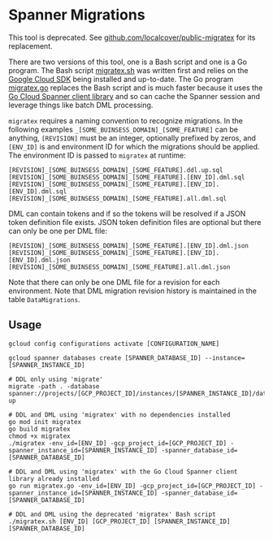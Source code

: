 # Spanner Migrations

This tool is deprecated. See [github.com/localcover/public-migratex](https://github.com/localcover/public-migratex) for its replacement.

There are two versions of this tool, one is a Bash script and one is a Go program.
The Bash script [migratex.sh](https://github.com/localcover/public/blob/master/spanner-migrations/migratex.sh) was written first and relies on the [Google Cloud SDK](https://cloud.google.com/sdk/install) being installed and up-to-date.
The Go program [migratex.go](https://github.com/localcover/public/blob/master/spanner-migrations/migratex.go) replaces the Bash script and is much faster because it uses the [Go Cloud Spanner client library](https://cloud.google.com/spanner/docs/reference/libraries#client-libraries-install-go) and so can cache the Spanner session and leverage things like batch DML processing.

`migratex` requires a naming convention to recognize migrations.
In the following examples `_[SOME_BUINSESS_DOMAIN]_[SOME_FEATURE]` can be anything, `[REVISION]` must be an integer, optionally prefixed by zeros, and `[ENV_ID]` is and environment ID for which the migrations should be applied.
The environment ID is passed to `migratex` at runtime:

    [REVISION]_[SOME_BUINSESS_DOMAIN]_[SOME_FEATURE].ddl.up.sql
    [REVISION]_[SOME_BUINSESS_DOMAIN]_[SOME_FEATURE].[ENV_ID].dml.sql
    [REVISION]_[SOME_BUINSESS_DOMAIN]_[SOME_FEATURE].[ENV_ID].[ENV_ID].dml.sql
    [REVISION]_[SOME_BUINSESS_DOMAIN]_[SOME_FEATURE].all.dml.sql

DML can contain tokens and if so the tokens will be resolved if a JSON token definition file exists.
JSON token definition files are optional but there can only be one per DML file:

    [REVISION]_[SOME_BUINSESS_DOMAIN]_[SOME_FEATURE].[ENV_ID].dml.json
    [REVISION]_[SOME_BUINSESS_DOMAIN]_[SOME_FEATURE].[ENV_ID].[ENV_ID].dml.json
    [REVISION]_[SOME_BUINSESS_DOMAIN]_[SOME_FEATURE].all.dml.json

Note that there can only be one DML file for a revision for each environment.
Note that DML migration revision history is maintained in the table `DataMigrations`.

## Usage

```shell
gcloud config configurations activate [CONFIGURATION_NAME]

gcloud spanner databases create [SPANNER_DATABASE_ID] --instance=[SPANNER_INSTANCE_ID]

# DDL only using 'migrate'
migrate -path . -database spanner://projects/[GCP_PROJECT_ID]/instances/[SPANNER_INSTANCE_ID]/databases/[SPANNER_DATABASE_ID] up

# DDL and DML using 'migratex' with no dependencies installed
go mod init migratex
go build migratex
chmod +x migratex
./migratex -env_id=[ENV_ID] -gcp_project_id=[GCP_PROJECT_ID] -spanner_instance_id=[SPANNER_INSTANCE_ID] -spanner_database_id=[SPANNER_DATABASE_ID]

# DDL and DML using 'migratex' with the Go Cloud Spanner client library already installed
go run migratex.go -env_id=[ENV_ID] -gcp_project_id=[GCP_PROJECT_ID] -spanner_instance_id=[SPANNER_INSTANCE_ID] -spanner_database_id=[SPANNER_DATABASE_ID]

# DDL and DML using the deprecated 'migratex' Bash script
./migratex.sh [ENV_ID] [GCP_PROJECT_ID] [SPANNER_INSTANCE_ID] [SPANNER_DATABASE_ID]
```

